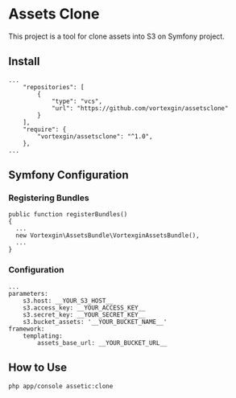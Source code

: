 # Assets Clone

This project is a tool for clone assets into S3 on Symfony project.

## Install
```
...
    "repositories": [
        {
            "type": "vcs",
            "url": "https://github.com/vortexgin/assetsclone"
        }
    ],
    "require": {
        "vortexgin/assetsclone": "^1.0",
    },
...
```

## Symfony Configuration
### Registering Bundles
```
public function registerBundles()
{
  ...
  new Vortexgin\AssetsBundle\VortexginAssetsBundle(),
  ...
}
```
### Configuration
```
...
parameters:
    s3.host: __YOUR_S3_HOST__
    s3.access_key: __YOUR_ACCESS_KEY__
    s3.secret_key: __YOUR_SECRET_KEY__
    s3.bucket_assets: '__YOUR_BUCKET_NAME__'
framework:
    templating:
        assets_base_url: __YOUR_BUCKET_URL__
```

## How to Use
``
php app/console assetic:clone
``
